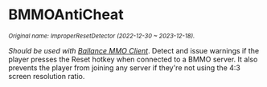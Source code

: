 # BMMOAntiCheat

*<small>Original name: ImproperResetDetector (2022-12-30 ~ 2023-12-18).</small>*

*Should be used with [Ballance MMO Client](https://github.com/Swung0x48/BallanceMMO)*. Detect and issue warnings if the player presses the Reset hotkey when connected to a BMMO server. It also prevents the player from joining any server if they're not using the 4:3 screen resolution ratio.
